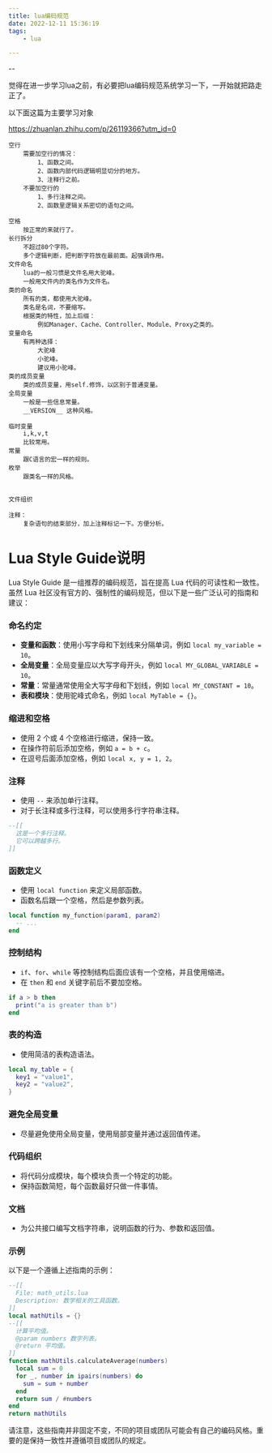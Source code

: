 ```yaml
---
title: lua编码规范
date: 2022-12-11 15:36:19
tags:
	- lua

---
```


--

觉得在进一步学习lua之前，有必要把lua编码规范系统学习一下，一开始就把路走正了。

以下面这篇为主要学习对象

https://zhuanlan.zhihu.com/p/26119366?utm_id=0

```
空行
	需要加空行的情况：
		1、函数之间。
		2、函数内部代码逻辑明显切分的地方。
		3、注释行之前。
	不要加空行的
		1、多行注释之间。
		2、函数里逻辑关系密切的语句之间。
		
空格
	按正常的来就行了。
长行拆分
	不超过80个字符。
	多个逻辑判断，把判断字符放在最前面。起强调作用。
文件命名
	lua的一般习惯是文件名用大驼峰。
	一般用文件内的类名作为文件名。
类的命名
	所有的类，都使用大驼峰。
	类名是名词，不要缩写。
	根据类的特性，加上后缀：
		例如Manager、Cache、Controller、Module、Proxy之类的。
变量命名
	有两种选择：
		大驼峰
		小驼峰。
		建议用小驼峰。
类的成员变量
	类的成员变量，用self.修饰，以区别于普通变量。
全局变量
	一般是一些信息常量。
	__VERSION__ 这种风格。
	
临时变量
	i,k,v,t
	比较常用。
常量
	跟C语言的宏一样的规则。
枚举
	跟类名一样的风格。
	
	
文件组织
	
注释：
	复杂语句的结束部分，加上注释标记一下。方便分析。
```

# Lua Style Guide说明

Lua Style Guide 是一组推荐的编码规范，旨在提高 Lua 代码的可读性和一致性。虽然 Lua 社区没有官方的、强制性的编码规范，但以下是一些广泛认可的指南和建议：
### 命名约定
- **变量和函数**：使用小写字母和下划线来分隔单词，例如 `local my_variable = 10`。
- **全局变量**：全局变量应以大写字母开头，例如 `local MY_GLOBAL_VARIABLE = 10`。
- **常量**：常量通常使用全大写字母和下划线，例如 `local MY_CONSTANT = 10`。
- **表和模块**：使用驼峰式命名，例如 `local MyTable = {}`。
### 缩进和空格
- 使用 2 个或 4 个空格进行缩进，保持一致。
- 在操作符前后添加空格，例如 `a = b + c`。
- 在逗号后面添加空格，例如 `local x, y = 1, 2`。
### 注释
- 使用 `--` 来添加单行注释。
- 对于长注释或多行注释，可以使用多行字符串注释。
```lua
--[[ 
  这是一个多行注释。
  它可以跨越多行。
]]
```
### 函数定义
- 使用 `local function` 来定义局部函数。
- 函数名后跟一个空格，然后是参数列表。
```lua
local function my_function(param1, param2)
  -- ...
end
```
### 控制结构
- `if`、`for`、`while` 等控制结构后面应该有一个空格，并且使用缩进。
- 在 `then` 和 `end` 关键字前后不要加空格。
```lua
if a > b then
  print("a is greater than b")
end
```
### 表的构造
- 使用简洁的表构造语法。
```lua
local my_table = {
  key1 = "value1",
  key2 = "value2",
}
```
### 避免全局变量
- 尽量避免使用全局变量，使用局部变量并通过返回值传递。
### 代码组织
- 将代码分成模块，每个模块负责一个特定的功能。
- 保持函数简短，每个函数最好只做一件事情。
### 文档
- 为公共接口编写文档字符串，说明函数的行为、参数和返回值。
### 示例
以下是一个遵循上述指南的示例：
```lua
--[[ 
  File: math_utils.lua
  Description: 数学相关的工具函数。
]]
local mathUtils = {}
--[[ 
  计算平均值。
  @param numbers 数字列表。
  @return 平均值。
]]
function mathUtils.calculateAverage(numbers)
  local sum = 0
  for _, number in ipairs(numbers) do
    sum = sum + number
  end
  return sum / #numbers
end
return mathUtils
```
请注意，这些指南并非固定不变，不同的项目或团队可能会有自己的编码风格。重要的是保持一致性并遵循项目或团队的规定。

